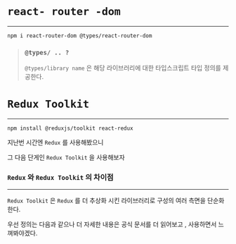 # `react- router -dom`

---

```
npm i react-router-dom @types/react-router-dom
```

> ### `@types/ .. ?`
>
> `@types/library name` 은 해당 라이브러리에 대한 타입스크립트 타입 정의를 제공한다.

# `Redux Toolkit`

---

```
npm install @reduxjs/toolkit react-redux
```

지난번 시간엔 `Redux` 를 사용해봤으니

그 다음 단게인 `Redux Toolkit` 을 사용해보자

### `Redux` 와 `Redux Toolkit` 의 차이점

---

`Redux Toolkit` 은 `Redux` 를 더 추상화 시킨 라이브러리로 구성의 여러 측면을 단순화 한다.

우선 정의는 다음과 같으나 더 자세한 내용은 공식 문서를 더 읽어보고 , 사용하면서 느껴봐야겠다.
